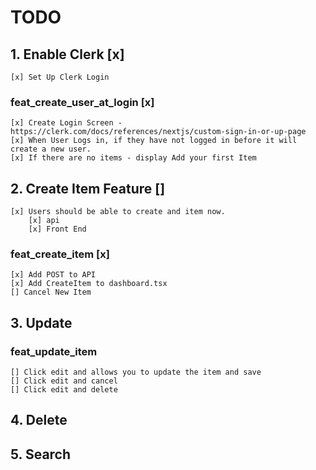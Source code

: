 # TODO

## 1. Enable Clerk [x]
    [x] Set Up Clerk Login
    
### feat_create_user_at_login [x]
    [x] Create Login Screen - https://clerk.com/docs/references/nextjs/custom-sign-in-or-up-page 
    [x] When User Logs in, if they have not logged in before it will create a new user.
    [x] If there are no items - display Add your first Item

## 2. Create Item Feature [] 
    [x] Users should be able to create and item now.
        [x] api 
        [x] Front End 

### feat_create_item [x] 
    [x] Add POST to API
    [x] Add CreateItem to dashboard.tsx 
    [] Cancel New Item  
## 3. Update

### feat_update_item 
    [] Click edit and allows you to update the item and save 
    [] Click edit and cancel 
    [] Click edit and delete 

## 4. Delete 


## 5. Search 
